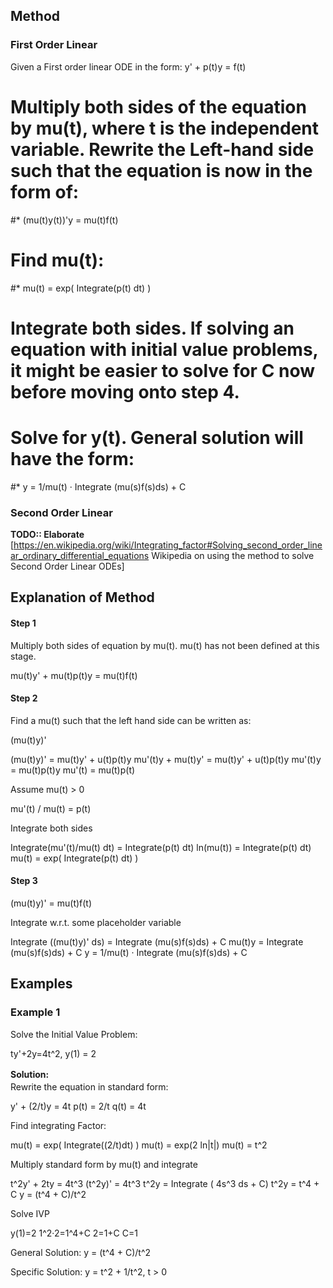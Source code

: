 ## Method
### First Order Linear
Given a First order linear ODE in the form:
y' + p(t)y = f(t)
#  Multiply both sides of the equation by mu(t), where t is the independent variable. Rewrite the Left-hand side such that the equation is now in the form of:
#*  (mu(t)y(t))'y = mu(t)f(t)
#  Find mu(t):
#*  mu(t) = exp( Integrate(p(t) dt) )
#  Integrate both sides. If solving an equation with initial value problems, it might be easier to solve for C now before moving onto step 4.
#  Solve for y(t). General solution will have the form:
#*  y = 1/mu(t) · Integrate (mu(s)f(s)ds) + C
### Second Order Linear
<strong>TODO:: Elaborate</strong>
[https://en.wikipedia.org/wiki/Integrating_factor#Solving_second_order_linear_ordinary_differential_equations Wikipedia on using the method to solve Second Order Linear ODEs]
## Explanation of Method
#### Step 1
Multiply both sides of equation by mu(t). mu(t) has not been defined at this stage.

  mu(t)y' + mu(t)p(t)y = mu(t)f(t)

#### Step 2
Find a mu(t) such that the left hand side can be written as:

  (mu(t)y)'

  (mu(t)y)' = mu(t)y' + u(t)p(t)y
  mu'(t)y + mu(t)y' = mu(t)y' + u(t)p(t)y
  mu'(t)y = mu(t)p(t)y
  mu'(t) = mu(t)p(t)

Assume mu(t) > 0

  mu'(t) / mu(t) = p(t)

Integrate both sides

  Integrate(mu'(t)/mu(t) dt) = Integrate(p(t) dt)
  ln(mu(t)) = Integrate(p(t) dt)
  mu(t) = exp( Integrate(p(t) dt) )

#### Step 3

  (mu(t)y)' = mu(t)f(t)

Integrate w.r.t. some placeholder variable

  Integrate ((mu(t)y)' ds) = Integrate (mu(s)f(s)ds) + C
  mu(t)y = Integrate (mu(s)f(s)ds) + C
  y = 1/mu(t) · Integrate (mu(s)f(s)ds) + C

## Examples
### Example 1
Solve the Initial Value Problem:

  ty'+2y=4t^2, y(1) = 2

<div class="toccolours mw-collapsible mw-collapsed" style="overflow:auto;">
<div style="font-weight:bold;line-height:1.6;">Solution:</div>
<div class="mw-collapsible-content">
Rewrite the equation in standard form:

  y' + (2/t)y = 4t
  p(t) = 2/t
  q(t) = 4t

Find integrating Factor:

  mu(t) = exp( Integrate((2/t)dt) )
  mu(t) = exp(2 ln|t|)
  mu(t) = t^2

Multiply standard form by mu(t) and integrate

  t^2y' + 2ty = 4t^3
  (t^2y)' = 4t^3
  t^2y = Integrate ( 4s^3 ds + C)
  t^2y = t^4 + C
  y = (t^4 + C)/t^2

Solve IVP

  y(1)=2
  1^2·2=1^4+C
  2=1+C
  C=1

General Solution:
  y = (t^4 + C)/t^2

Specific Solution:
  y = t^2 + 1/t^2, t > 0
</div></div>
